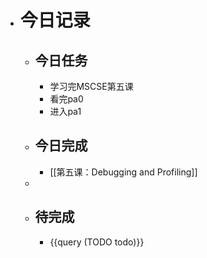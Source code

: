 - # 今日记录
	- ## 今日任务
		- 学习完MSCSE第五课
		- 看完pa0
		- 进入pa1
	- ##  今日完成
		- [[第五课：Debugging and Profiling]]
	-
	- ## 待完成
		- {{query (TODO todo)}}